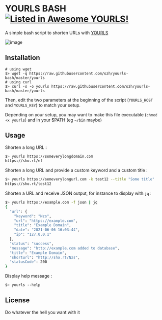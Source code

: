 # YOURLS BASH [![Listed in Awesome YOURLS!](https://img.shields.io/badge/Awesome-YOURLS-C5A3BE)](https://github.com/YOURLS/awesome-yourls/)
A simple bash script to shorten URLs with [YOURLS](https://yourls.org) 

![image](https://user-images.githubusercontent.com/223647/120930653-8a50cf80-c6ee-11eb-8972-22197382bfa4.png)

## Installation

```shell
# using wget
$> wget -q https://raw.githubusercontent.com/ozh/yourls-bash/master/yourls
# using curl
$> curl -s -o yourls https://raw.githubusercontent.com/ozh/yourls-bash/master/yourls
```

Then, edit the two parameters at the beginning of the script (`YOURLS_HOST` and `YOURLS_KEY`) to match your setup.

Depending on your setup, you may want to make this file executable (`chmod +x yourls`) and in your $PATH (eg `~/bin` maybe)

## Usage

Shorten a long URL :

```bash
$> yourls https://someverylongdomain.com
https://sho.rt/ef
```

Shorten a long URL and provide a custom keyword and a custom title :

```bash
$> yourls https://someverylongurl.com -k test12 --title "Some title"
https://sho.rt/test12
```

Shorten a URL and receive JSON output, for instance to display with `jq` :
```bash
$> yourls https://example.com -f json | jq
{
  "url": {
    "keyword": "Nzs",
    "url": "https://example.com",
    "title": "Example Domain",
    "date": "2021-06-06 16:03:44",
    "ip": "127.0.0.1"
  },
  "status": "success",
  "message": "http://example.com added to database",
  "title": "Example Domain",
  "shorturl": "http://sho.rt/Nzs",
  "statusCode": 200
}
```

Display help message :
```bash
$> yourls --help
```

## License

Do whatever the hell you want with it



